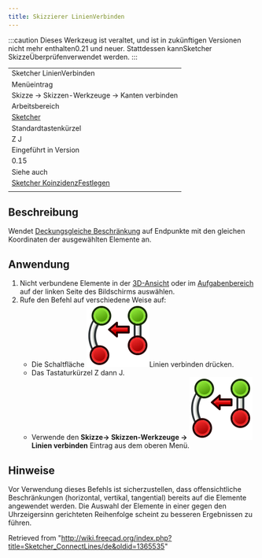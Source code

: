 ```yaml
---
title: Skizzierer LinienVerbinden
---
```


:::caution
Dieses Werkzeug ist veraltet, und ist in zukünftigen Versionen nicht mehr enthalten0.21 und neuer. Stattdessen kannSketcher SkizzeÜberprüfenverwendet werden.
:::

|                                                                                                    |
| -------------------------------------------------------------------------------------------------- |
| Sketcher LinienVerbinden                                                                           |
| Menüeintrag                                                                                        |
| Skizze → Skizzen-Werkzeuge → Kanten verbinden                                                      |
| Arbeitsbereich                                                                                     |
| [Sketcher](/Sketcher_Workbench/de "Sketcher Workbench/de")                                         |
| Standardtastenkürzel                                                                               |
| Z J                                                                                                |
| Eingeführt in Version                                                                              |
| 0.15                                                                                               |
| Siehe auch                                                                                         |
| [Sketcher KoinzidenzFestlegen](/Sketcher_ConstrainCoincident/de "Sketcher ConstrainCoincident/de") |
|                                                                                                    |

## Beschreibung

Wendet [Deckungsgleiche Beschränkung](/Sketcher_ConstrainCoincident/de "Sketcher ConstrainCoincident/de") auf Endpunkte mit den gleichen Koordinaten der ausgewählten Elemente an.

## Anwendung

1. Nicht verbundene Elemente in der [3D-Ansicht](/3D_view/de "3D view/de") oder im [Aufgabenbereich](/Task_panel/de "Task panel/de") auf der linken Seite des Bildschirms auswählen.
2. Rufe den Befehl auf verschiedene Weise auf:
   - Die Schaltfläche ![](/src/assets/images/Sketcher_ConnectLines.svg)Linien verbinden drücken.
   - Das Tastaturkürzel Z dann J.
   - Verwende den **Skizze→ Skizzen-Werkzeuge → ![](/src/assets/images/Sketcher_ConnectLines.svg) Linien verbinden** Eintrag aus dem oberen Menü.

## Hinweise

Vor Verwendung dieses Befehls ist sicherzustellen, dass offensichtliche Beschränkungen (horizontal, vertikal, tangential) bereits auf die Elemente angewendet werden.
Die Auswahl der Elemente in einer gegen den Uhrzeigersinn gerichteten Reihenfolge scheint zu besseren Ergebnissen zu führen.

Retrieved from "<http://wiki.freecad.org/index.php?title=Sketcher_ConnectLines/de&oldid=1365535>"
